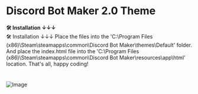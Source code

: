 # Discord Bot Maker 2.0 Theme
**🛠 Installation ↓↓↓**  
🛠 Installation ↓↓↓
Place the files into the 'C:\Program Files (x86)\Steam\steamapps\common\Discord Bot Maker\themes\Default' folder.
And place the index.html file into the 'C:\Program Files (x86)\Steam\steamapps\common\Discord Bot Maker\resources\app\html' location.
That's all, happy coding!
#
![Image](https://github.com/user-attachments/assets/618c867f-f291-4aad-a02b-4bcc7a574e3c)
